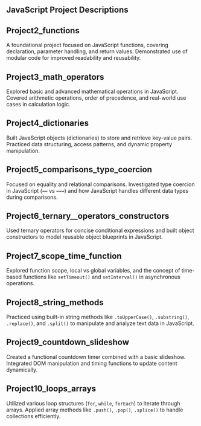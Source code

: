 ## JavaScript Project Descriptions

## Project2_functions  
A foundational project focused on JavaScript functions, covering declaration, parameter handling, and return values. Demonstrated use of modular code for improved readability and reusability.

## Project3_math_operators  
Explored basic and advanced mathematical operations in JavaScript. Covered arithmetic operations, order of precedence, and real-world use cases in calculation logic.

## Project4_dictionaries  
Built JavaScript objects (dictionaries) to store and retrieve key-value pairs. Practiced data structuring, access patterns, and dynamic property manipulation.

## Project5_comparisons_type_coercion  
Focused on equality and relational comparisons. Investigated type coercion in JavaScript (`==` vs `===`) and how JavaScript handles different data types during comparisons.

## Project6_ternary__operators_constructors  
Used ternary operators for concise conditional expressions and built object constructors to model reusable object blueprints in JavaScript.

## Project7_scope_time_function  
Explored function scope, local vs global variables, and the concept of time-based functions like `setTimeout()` and `setInterval()` in asynchronous operations.

## Project8_string_methods  
Practiced using built-in string methods like `.toUpperCase()`, `.substring()`, `.replace()`, and `.split()` to manipulate and analyze text data in JavaScript.

## Project9_countdown_slideshow  
Created a functional countdown timer combined with a basic slideshow. Integrated DOM manipulation and timing functions to update content dynamically.

## Project10_loops_arrays  
Utilized various loop structures (`for`, `while`, `forEach`) to iterate through arrays. Applied array methods like `.push()`, `.pop()`, `.splice()` to handle collections efficiently.


